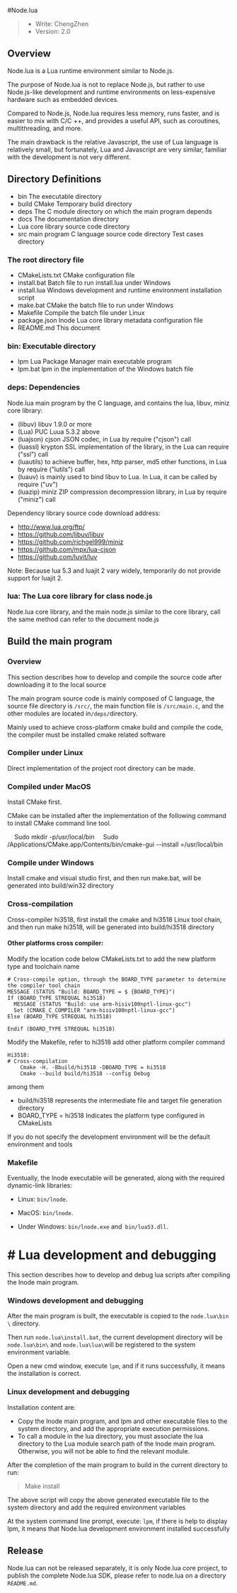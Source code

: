 #Node.lua

> - Write: ChengZhen
> - Version: 2.0

## Overview

Node.lua is a Lua runtime environment similar to Node.js.

The purpose of Node.lua is not to replace Node.js, but rather to use Node.js-like development and runtime environments on less-expensive hardware such as embedded devices.

Compared to Node.js, Node.lua requires less memory, runs faster, and is easier to mix with C/C ++, and provides a useful API, such as coroutines, multithreading, and more.

The main drawback is the relative Javascript, the use of Lua language is relatively small, but fortunately, Lua and Javascript are very similar, familiar with the development is not very different.

## Directory Definitions

- bin The executable directory
- build CMake Temporary build directory
- deps The C module directory on which the main program depends
- docs The documentation directory
- Lua core library source code directory
- src main program C language source code directory
Test cases directory

### The root directory file

- CMakeLists.txt CMake configuration file
- install.bat Batch file to run install.lua under Windows
- install.lua Windows development and runtime environment installation script
- make.bat CMake the batch file to run under Windows
- Makefile Compile the batch file under Linux
- package.json lnode Lua core library metadata configuration file
- README.md This document

### bin: Executable directory

- lpm Lua Package Manager main executable program
- lpm.bat lpm in the implementation of the Windows batch file

### deps: Dependencies

Node.lua main program by the C language, and contains the lua, libuv, miniz core library:

- (libuv) libuv 1.9.0 or more
- (Lua) PUC Luua 5.3.2 above
- (luajson) cjson JSON codec, in Lua by require ("cjson") call
- (luassl) krypton SSL implementation of the library, in the Lua can require ("ssl") call
- (luautils) to achieve buffer, hex, http parser, md5 other functions, in Lua by require ("lutils") call
- (luauv) is mainly used to bind libuv to Lua. In Lua, it can be called by require ("uv")
- (luazip) miniz ZIP compression decompression library, in Lua by require ("miniz") call

Dependency library source code download address:

- http://www.lua.org/ftp/
- https://github.com/libuv/libuv
- https://github.com/richgel999/miniz
- https://github.com/mpx/lua-cjson
- https://github.com/luvit/luv

Note: Because lua 5.3 and luajit 2 vary widely, temporarily do not provide support for luajit 2.

### lua: The Lua core library for class node.js

Node.lua core library, and the main node.js similar to the core library, call the same method can refer to the document node.js

## Build the main program

### Overview

This section describes how to develop and compile the source code after downloading it to the local source

The main program source code is mainly composed of C language, the source file directory is `/src/`, the main function file is `/src/main.c`, and the other modules are located in`/deps/`directory.

Mainly used to achieve cross-platform cmake build and compile the code, the compiler must be installed cmake related software

### Compiler under Linux

Direct implementation of the project root directory can be made.

### Compiled under MacOS

Install CMake first.

CMake can be installed after the implementation of the following command to install CMake command line tool.

    Sudo mkdir -p/usr/local/bin
    Sudo /Applications/CMake.app/Contents/bin/cmake-gui --install =/usr/local/bin

### Compile under Windows

Install cmake and visual studio first, and then run make.bat, will be generated into build/win32 directory

### Cross-compilation

Cross-compiler hi3518, first install the cmake and hi3518 Linux tool chain, and then run make hi3518, will be generated into build/hi3518 directory

#### Other platforms cross compiler:

Modify the location code below CMakeLists.txt to add the new platform type and toolchain name

```
# Cross-compile option, through the BOARD_TYPE parameter to determine the compiler tool chain
MESSAGE (STATUS "Build: BOARD_TYPE = $ {BOARD_TYPE}")
If (BOARD_TYPE STREQUAL hi3518)
  MESSAGE (STATUS "Build: use arm-hisiv100nptl-linux-gcc")
  Set (CMAKE_C_COMPILER "arm-hisiv100nptl-linux-gcc")
Else (BOARD_TYPE STREQUAL hi3518)

Endif (BOARD_TYPE STREQUAL hi3518)
```

Modify the Makefile, refer to hi3518 add other platform compiler command

```Sh
Hi3518:
# Cross-compilation
    Cmake -H. -Bbuild/hi3518 -DBOARD_TYPE = hi3518
    Cmake --build build/hi3518 --config Debug
```

among them

- build/hi3518 represents the intermediate file and target file generation directory
- BOARD_TYPE = hi3518 Indicates the platform type configured in CMakeLists

If you do not specify the development environment will be the default environment and tools

### Makefile

Eventually, the lnode executable will be generated, along with the required dynamic-link libraries:

- Linux: `bin/lnode`.

- MacOS: `bin/lnode`.

- Under Windows: `bin/lnode.exe` and` bin/lua53.dll`.

# # Lua development and debugging

This section describes how to develop and debug lua scripts after compiling the lnode main program.

### Windows development and debugging

After the main program is built, the executable is copied to the `node.lua\bin \` directory.

Then run `node.lua\install.bat`, the current development directory will be ` node.lua\bin\` and `node.lua\lua\`will be registered to the system environment variable.

Open a new cmd window, execute `lpm`, and if it runs successfully, it means the installation is correct.

### Linux development and debugging

Installation content are:

- Copy the lnode main program, and lpm and other executable files to the system directory, and add the appropriate execution permissions.
- To call a module in the lua directory, you must associate the lua directory to the Lua module search path of the lnode main program. Otherwise, you will not be able to find the relevant module.

After the completion of the main program to build in the current directory to run:

> Make install

The above script will copy the above generated executable file to the system directory and add the required environment variables

At the system command line prompt, execute: `lpm`, if there is help to display lpm, it means that Node.lua development environment installed successfully

## Release

Node.lua can not be released separately, it is only Node.lua core project, to publish the complete Node.lua SDK, please refer to node.lua on a directory `README.md`.